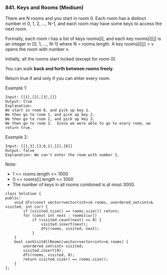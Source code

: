 ### 841. Keys and Rooms (Medium)

There are N rooms and you start in room 0.  Each room has a distinct number in 0, 1, 2, ..., N-1, and each room may have some keys to access the next room. 

Formally, each room i has a list of keys rooms[i], and each key rooms[i][j] is an integer in [0, 1, ..., N-1] where N = rooms.length.  A key rooms[i][j] = v opens the room with number v.

Initially, all the rooms start locked (except for room 0). 

You can walk **back and forth between rooms freely**.

Return true if and only if you can enter every room.

Example 1:

```
Input: [[1],[2],[3],[]]
Output: true
Explanation:  
We start in room 0, and pick up key 1.
We then go to room 1, and pick up key 2.
We then go to room 2, and pick up key 3.
We then go to room 3.  Since we were able to go to every room, we return true.
```
Example 2:

```
Input: [[1,3],[3,0,1],[2],[0]]
Output: false
Explanation: We can't enter the room with number 2.
```
Note:

- 1 <= rooms.length <= 1000
- 0 <= rooms[i].length <= 1000
- The number of keys in all rooms combined is at most 3000.

```
class Solution {
public:
    void dfs(const vector<vector<int>>& rooms, unordered_set<int>& visited, int cur) {
        if (visited.size() == rooms.size()) return;
        for (const int next : rooms[cur]) 
            if (visited.count(next) == 0) {
                visited.insert(next);
                dfs(rooms, visited, next);
            }
    }
    bool canVisitAllRooms(vector<vector<int>>& rooms) {
        unordered_set<int> visited;
        visited.insert(0);
        dfs(rooms, visited, 0);
        return visited.size() == rooms.size();  
    }
};
```
